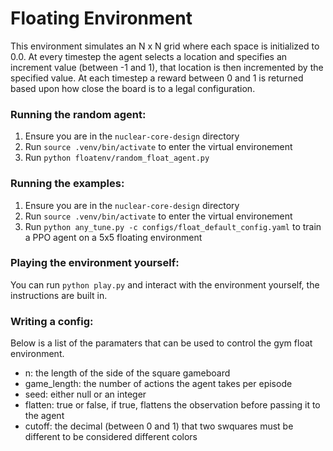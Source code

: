 # Floating Environment
This environment simulates an N x N grid where each space is initialized to 0.0. At every timestep the agent selects a location and specifies an increment value (between -1 and 1), that location is then incremented by the specified value. At each timestep a reward between 0 and 1 is returned based upon how close the board is to a legal configuration.

### Running the random agent:
1. Ensure you are in the `nuclear-core-design` directory
2. Run `source .venv/bin/activate` to enter the virtual environement
3. Run `python floatenv/random_float_agent.py`

### Running the examples:
1. Ensure you are in the `nuclear-core-design` directory
2. Run `source .venv/bin/activate` to enter the virtual environement
3. Run `python any_tune.py -c configs/float_default_config.yaml` to train a PPO agent on a 5x5 floating environment

### Playing the environment yourself:
You can run `python play.py` and interact with the environment yourself, the instructions are built in.

### Writing a config:
Below is a list of the paramaters that can be used to control the gym float environment.
* n: the length of the side of the square gameboard
* game_length: the number of actions the agent takes per episode
* seed: either null or an integer 
* flatten: true or false, if true, flattens the observation before passing it to the agent
* cutoff: the decimal (between 0 and 1) that two swquares must be different to be considered different colors
